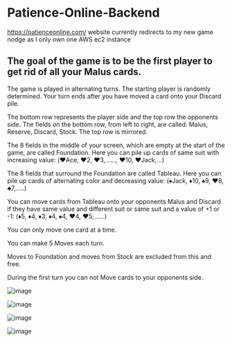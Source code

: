 # Patience-Online-Backend
https://patienceonline.com/  website currently redirects to my new game nodge as I only own one AWS ec2 instance    

## The goal of the game is to be the first player to get rid of all your Malus cards.

The game is played in alternating turns. The starting player is randomly determined.
Your turn ends after you have moved a card onto your Discard pile.

The bottom row represents the player side and the top row the opponents side.
The fields on the bottom row, from left to right, are called: Malus, Reserve, Discard, Stock.
The top row is mirrored.

The 8 fields in the middle of your screen, which are empty at the start of the game, are called Foundation.
Here you can pile up cards of same suit with increasing value: (♥️Ace, ♥️2, ♥️3,......, ♥️10, ♥️Jack,...)

The 8 fields that surround the Foundation are called Tableau.
Here you can pile up cards of alternating color and decreasing value: (♠️Jack, ♦️10, ♠️9, ♥️8, ♣️7,.....)

You can move cards from Tableau onto your opponents Malus and Discard
if they have same value and different suit or same suit and a value of +1 or -1: (♦️5, ♦️4, ♦️3, ♦️4, ♠️4, ♥️4, ♥️5;......)

You can only move one card at a time.

You can make 5 Moves each turn.

Moves to Foundation and moves from Stock are excluded from this and free.

During the first turn you can not Move cards to your opponents side.


![image](https://user-images.githubusercontent.com/39095721/171749601-7af3e371-dcf4-47ce-be79-821fdf1561b5.png)

![image](https://user-images.githubusercontent.com/39095721/171749685-f3d2214c-9f28-42a7-a5f8-b98ad7788f79.png)

![image](https://user-images.githubusercontent.com/39095721/171749726-8f832463-db87-4aca-9db4-d57ec141b9fb.png)

![image](https://user-images.githubusercontent.com/39095721/171749772-4985615e-a8ff-4237-a989-a327226f9762.png)

